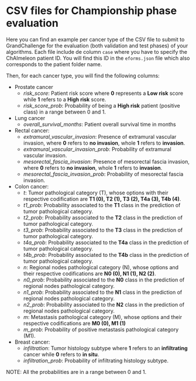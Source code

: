 # CSV files for Championship phase evaluation

Here you can find an example per cancer type of the CSV file to submit to GrandChallenge for the evaluation
(both validation and test phases) of your algorithms.
Each file include de column `case` where you have to specify the ChAImeleon patient ID. You will find this ID
in the `eforms.json` file which also corresponds to the patient folder name.

Then, for each cancer type, you will find the following columns:
* Prostate cancer
  * *risk_score*: Patient risk score where **0** represents a **Low risk** score while **1** refers to a **High risk** score.
  * *risk_score_prob*: Probability of being a **High risk** patient (positive class) in a range between 0 and 1.
* Lung cancer
  * *overall_survival_months*: Patient overall survival time in months
* Rectal cancer:
  * *extramural_vascular_invasion*: Presence of extramural vascular invasion, where **0** refers to **no invasion**, whole **1** refers to **invasion**.
  * *extramural_vascular_invasion_prob*: Probability of extramural vascular invasion.
  * *mesorectal_fascia_invasion*: Presence of mesorectal fascia invasion, where **0** refers to **no invasion**, whole **1** refers to **invasion**.
  * *mesorectal_fascia_invasion_prob*: Probability of mesorectal fascia invasion.
* Colon cancer:
  * *t*: Tumor pathological category (T), whose options with their respective codification are **T1 (0), T2 (1), T3 (2), T4a (3), T4b (4)**.
  * *t1_prob*: Probability associated to the **T1** class in the prediction of tumor pathological category.
  * *t2_prob*: Probability associated to the **T2** class in the prediction of tumor pathological category.
  * *t3_prob*: Probability associated to the **T3** class in the prediction of tumor pathological category.
  * *t4a_prob*: Probability associated to the **T4a** class in the prediction of tumor pathological category.
  * *t4b_prob*: Probability associated to the **T4b** class in the prediction of tumor pathological category.
  * *n*: Regional nodes pathological category (N), whose options and their respective codifications are **N0 (0), N1 (1), N2 (2)**.
  * *n0_prob*: Probability associated to the **N0** class in the prediction of regional nodes pathological category.
  * *n1_prob*: Probability associated to the **N1** class in the prediction of regional nodes pathological category.
  * *n2_prob*: Probability associated to the **N2** class in the prediction of regional nodes pathological category.
  * *m*: Metastasis pathological category (M), whose options and their respective codifications are **M0 (0), M1 (1)**
  * *m_prob*: Probability of positive metastasis pathological category (M1).
* Breast cancer:
  * *infiltration*: Tumor histology subtype where **1** refers to an **infiltrating** cancer while **0** refers to **in situ**.
  * *infiltration_prob*: Probability of infiltrating histology subtype.

NOTE: All the probabilities are in a range between 0 and 1.


